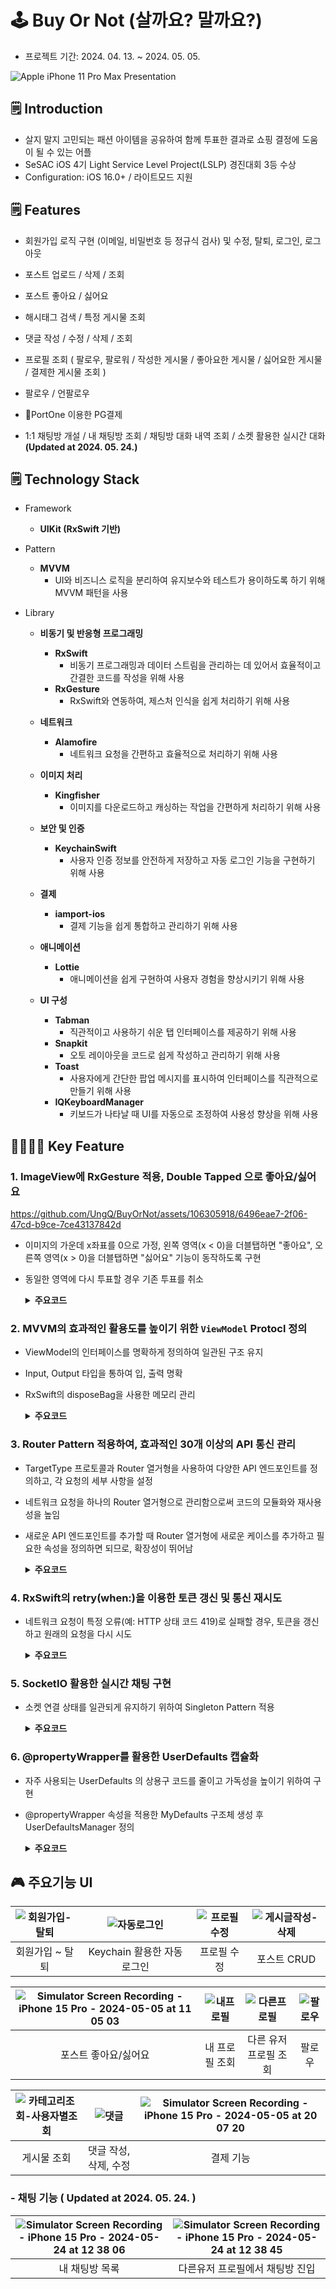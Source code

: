 
# 🕹️ Buy Or Not (살까요? 말까요?)

- 프로젝트 기간: 2024. 04. 13. ~ 2024. 05. 05.

![Apple iPhone 11 Pro Max Presentation](https://github.com/UngQ/BuyOrNot/assets/106305918/5f6be77b-a128-4039-b154-bdbae6d9f325)

## 🗒️ Introduction

- 살지 말지 고민되는 패션 아이템을 공유하여 함께 투표한 결과로 쇼핑 결정에 도움이 될 수 있는 어플
- SeSAC iOS 4기 Light Service Level Project(LSLP) 경진대회 3등 수상
- Configuration: iOS 16.0+ / 라이트모드 지원

## 🗒️ Features

- 회원가입 로직 구현 (이메일, 비밀번호 등 정규식 검사) 및 수정, 탈퇴, 로그인, 로그아웃
- 포스트 업로드 / 삭제 / 조회
- 포스트 좋아요 / 싫어요
- 해시태그 검색 / 특정 게시물 조회
- 댓글 작성 / 수정 / 삭제 / 조회
- 프로필 조회 ( 팔로우, 팔로워 / 작성한 게시물 / 좋아요한 게시물 / 싫어요한 게시물 / 결제한 게시물 조회 )
- 팔로우 / 언팔로우
- PortOne 이용한 PG결제

- 1:1 채팅방 개설 / 내 채팅방 조회 / 채팅방 대화 내역 조회 / 소켓 활용한 실시간 대화 **(Updated at 2024. 05. 24.)**

## 🗒️ Technology Stack

- Framework
    - **UIKit (RxSwift 기반)**
      
- Pattern
    - **MVVM**
      - UI와 비즈니스 로직을 분리하여 유지보수와 테스트가 용이하도록 하기 위해 MVVM 패턴을 사용
    
- Library
  - **비동기 및 반응형 프로그래밍**
    - **RxSwift**
      - 비동기 프로그래밍과 데이터 스트림을 관리하는 데 있어서 효율적이고 간결한 코드를 작성을 위해 사용
    - **RxGesture**
      - RxSwift와 연동하여, 제스처 인식을 쉽게 처리하기 위해 사용

  - **네트워크**
    - **Alamofire**
      - 네트워크 요청을 간편하고 효율적으로 처리하기 위해 사용
        
  - **이미지 처리**     
    - **Kingfisher**
      - 이미지를 다운로드하고 캐싱하는 작업을 간편하게 처리하기 위해 사용
     
  - **보안 및 인증**  
    - **KeychainSwift**
      - 사용자 인증 정보를 안전하게 저장하고 자동 로그인 기능을 구현하기 위해 사용
     
  - **결제**
    - **iamport-ios**
      - 결제 기능을 쉽게 통합하고 관리하기 위해 사용
     
  - **애니메이션**
    - **Lottie**
      - 애니메이션을 쉽게 구현하여 사용자 경험을 향상시키기 위해 사용
     
  - **UI 구성**
    - **Tabman**
      - 직관적이고 사용하기 쉬운 탭 인터페이스를 제공하기 위해 사용
    - **Snapkit**
      - 오토 레이아웃을 코드로 쉽게 작성하고 관리하기 위해 사용
    - **Toast**
      - 사용자에게 간단한 팝업 메시지를 표시하여 인터페이스를 직관적으로 만들기 위해 사용
    - **IQKeyboardManager**
      - 키보드가 나타날 때 UI를 자동으로 조정하여 사용성 향상을 위해 사용
    
## 👍🏻👎🏻 Key Feature
### 1. ImageView에 RxGesture 적용, Double Tapped 으로 좋아요/싫어요
   
https://github.com/UngQ/BuyOrNot/assets/106305918/6496eae7-2f06-47cd-b9ce-7ce43137842d
- 이미지의 가운데 x좌표를 0으로 가정, 왼쪽 영역(x < 0)을 더블탭하면 "좋아요", 오른쪽 영역(x > 0)을 더블탭하면 "싫어요" 기능이 동작하도록 구현
- 동일한 영역에 다시 투표할 경우 기존 투표를 취소
  <details>
  <summary><b>주요코드</b></summary>

  ```swift
  cell.postImageView.rx.tapGesture(configuration: { gestureRecognizer, delegate in
				gestureRecognizer.numberOfTapsRequired = 2 })
			.when(.recognized)
			.subscribe(onNext: { [weak self] gesture in
				let touchPoint = gesture.location(in: gesture.view)
				if let width = gesture.view?.bounds.width {
					if touchPoint.x < width / 2 {
						likeButtonTapped.onNext(row)
						self?.playAppropriateAnimation(for: "like", likeCondition: cell.like, dislikeCondition: cell.dislike)
					} else {
						disLikeButtonTapped.onNext(row)
						self?.playAppropriateAnimation(for: "dislike", likeCondition: cell.like, dislikeCondition: cell.dislike)
					}
				}
			})
			.disposed(by: cell.disposeBag)
  ```
    
</details>

### 2. MVVM의 효과적인 활용도를 높이기 위한 `ViewModel` Protocl 정의
- ViewModel의 인터페이스를 명확하게 정의하여 일관된 구조 유지
- Input, Output 타입을 통하여 입, 출력 명확
- RxSwift의 disposeBag을 사용한 메모리 관리
  <details>
  <summary><b>주요코드</b></summary>

  ```swift
  protocol ViewModelType {

	associatedtype Input
	associatedtype Output

	var disposeBag: DisposeBag { get set }

	func transform(input: Input) -> Output
  }
  ```
    
</details>

### 3. Router Pattern 적용하여, 효과적인 30개 이상의 API 통신 관리
- TargetType 프로토콜과 Router 열거형을 사용하여 다양한 API 엔드포인트를 정의하고, 각 요청의 세부 사항을 설정
- 네트워크 요청을 하나의 Router 열거형으로 관리함으로써 코드의 모듈화와 재사용성을 높임
- 새로운 API 엔드포인트를 추가할 때 Router 열거형에 새로운 케이스를 추가하고 필요한 속성을 정의하면 되므로, 확장성이 뛰어남
  <details>
  <summary><b>주요코드</b></summary>

  ```swift
  protocol TargetType: URLRequestConvertible {
	var baseURL: String { get }
	var method: HTTPMethod { get }
	var path: String { get }
	var header: [String: String] { get }
	var parameters: String? { get }
	var queryItems: [URLQueryItem]? { get }
	var body: Data? { get }
  }

  enum Router {
	case tokenRefresh
  }

  extension Router: TargetType {
      ...
  }

  ```
    
</details>

### 4. RxSwift의 retry(when:)을 이용한 토큰 갱신 및 통신 재시도
- 네트워크 요청이 특정 오류(예: HTTP 상태 코드 419)로 실패할 경우, 토큰을 갱신하고 원래의 요청을 다시 시도
  <details>
  <summary><b>주요코드</b></summary>

  ```swift
  static func performRequest<T: Decodable>(route: Router, decodingType: T.Type?) -> Single<T> {
    return Single<T>.create { single in
        do {
            let urlRequest = try route.asURLRequest()

            AF.request(urlRequest)
                .validate(statusCode: 200..<300)
                .responseDecodable(of: T.self) { response in
                    switch response.result {
                    case .success(let result):
                        single(.success(result))
                    case .failure(let error):
                        single(.failure(error))
                    }
                }
        } catch {
            single(.failure(error))
        }

        return Disposables.create()
    }
    .retry(when: { errors in
        errors.flatMap { error -> Single<Void> in
            guard let afError = error as? AFError, afError.responseCode == 419 else {
                throw error
            }
            return refreshToken().flatMap { _ in
                performRequest(route: route, decodingType: T.self).map { _ in Void() }
            }
        }
    })
  }
  ```

    - performRequest<T: Decodable>: 주어진 라우트에 따라 네트워크 요청을 수행하고, 결과를 Single<T>로 반환합니다.
    - 요청이 실패하면 retry(when:) 연산자가 실행되어 오류를 검사합니다.
    - 오류가 HTTP 419 상태 코드인 경우 refreshToken() 메서드를 호출하여 토큰을 갱신합니다.
    - 토큰이 갱신되면 원래의 요청을 다시 시도합니다.
    - refreshToken(): 토큰 갱신을 처리하는 메서드로, 성공적으로 토큰이 갱신되면 Single<Void>를 반환하여 재시도를 허용합니다. 실패하면 오류를 발생시켜 재시도를 중단하고 로그인 창으로 이동하도록 합니다.

    
</details>

### 5. SocketIO 활용한 실시간 채팅 구현
- 소켓 연결 상태를 일관되게 유지하기 위하여 Singleton Pattern 적용
  <details>
  <summary><b>주요코드</b></summary>

  ```swift
  final class SocketIOManager {

	static var shared: SocketIOManager = SocketIOManager()

	var manager: SocketManager?
	var socket: SocketIOClient?

	let baseURL = URL(string: "\(APIKey.baseURL.rawValue)/v1")!

	var receivedChatData = PassthroughSubject<ChatContentModel, Never>()

	private init() {}

	func fetchSocket(roomId: String) {
		manager = SocketManager(socketURL: baseURL, config: [.log(true), .compress])

		socket = manager?.socket(forNamespace: "/chats-\(roomId)")

		socket?.on(clientEvent: .connect) { data, ack in
			print("socket connected", data, ack)
		}

		socket?.on(clientEvent: .disconnect) { data, ack in
			print("socket disconnected", data, ack)
		}

		socket?.on("chat") { dataArray, ack in
			print("chat received", dataArray, ack )

			if let data = dataArray.first {
				 do {
  					let result = try JSONSerialization.data(withJSONObject: data)
         				let decodedData = try JSONDecoder().decode(ChatContentModel.self, from: result)
  					self.receivedChatData.send(decodedData)
      				} catch {
            				print(error.localizedDescription)
       				}
			}
		}
	}

	func establishConnection() {
		socket?.connect()
	}

	func leaveConnection() {
		socket?.disconnect()
	}
  
  }
  ```
    
</details>

### 6. @propertyWrapper를 활용한 UserDefaults 캡슐화
- 자주 사용되는 UserDefaults 의 상용구 코드를 줄이고 가독성을 높이기 위하여 구현
- @propertyWrapper 속성을 적용한 MyDefaults 구조체 생성 후 UserDefaultsManager 정의
  <details>
  <summary><b>주요코드</b></summary>

  ```swift
  @propertyWrapper
  struct MyDefaults<T> {
    let key: String
    let defaultValue: T

    var wrappedValue: T {
        get {
            UserDefaults.standard.object(forKey: key) as? T ?? defaultValue
        }
        set {
            UserDefaults.standard.setValue(newValue, forKey: key)
        }
    }
  }

  enum UserDefaultsManager {

    enum Key: String {
        case userId
        ...
    }

    @MyDefaults(key: Key.userId.rawValue, defaultValue: "")
    static var userId: String
    ...
  }

  //기존 사용법
  UserDefaults.standard.string(forKey: UserDefaultsKey.userId.key) ?? ""

  //개선된 사용법
  let myId = UserDefaultsManager.userId //get
  UserDefaultsManager.userId = "변경된닉네임" //set
  ```
    
</details>


## 🎮 주요기능 UI

|![회원가입-탈퇴](https://github.com/UngQ/BuyOrNot/assets/106305918/bf3eac4e-b716-4d4a-a7a8-4d834992be02)|![자동로그인](https://github.com/UngQ/BuyOrNot/assets/106305918/7e1bb436-695b-4c23-ba44-a97a26b29437)|![프로필수정](https://github.com/UngQ/BuyOrNot/assets/106305918/4063fbf8-b3bc-40b1-a723-f7ec3e379997)|![게시글작성-삭제](https://github.com/UngQ/BuyOrNot/assets/106305918/6abe442d-5266-4b6c-a485-2f33f7d16d1a)|
|:--:|:--:|:--:|:--:|
|회원가입 ~ 탈퇴|Keychain 활용한 자동로그인|프로필 수정|포스트 CRUD|

|![Simulator Screen Recording - iPhone 15 Pro - 2024-05-05 at 11 05 03](https://github.com/UngQ/BuyOrNot/assets/106305918/1b06e0a5-432c-483b-8684-9a5f1dfc976a)|![내프로필](https://github.com/UngQ/BuyOrNot/assets/106305918/5cdcfa4e-f32a-4230-922a-38666f0f9891)|![다른프로필](https://github.com/UngQ/BuyOrNot/assets/106305918/6d5e2610-a853-4ca8-9da3-99c80a76dd61)|![팔로우](https://github.com/UngQ/BuyOrNot/assets/106305918/c0d82806-0adb-46dc-95de-a3bd31c045e7)|
|:--:|:--:|:--:|:--:|
|포스트 좋아요/싫어요|내 프로필 조회|다른 유저 프로필 조회|팔로우|

|![카테고리조회-사용자별조회](https://github.com/UngQ/BuyOrNot/assets/106305918/fa9d0656-0ee1-4a96-87ff-9bcaa4cdb411)|![댓글](https://github.com/UngQ/BuyOrNot/assets/106305918/13d22eb9-6ff6-4a4a-8e19-6a536a1e7209)|![Simulator Screen Recording - iPhone 15 Pro - 2024-05-05 at 20 07 20](https://github.com/UngQ/BuyOrNot/assets/106305918/c98d45f5-a6be-44a0-aa6f-3272005e1947)|
|:--:|:--:|:--:|
|게시물 조회|댓글 작성, 삭제, 수정|결제 기능|

### - 채팅 기능 ( Updated at 2024. 05. 24. )

|![Simulator Screen Recording - iPhone 15 Pro - 2024-05-24 at 12 38 06](https://github.com/UngQ/BuyOrNot/assets/106305918/611aa623-8a7c-48b6-b583-c4cb8e27cdeb)|![Simulator Screen Recording - iPhone 15 Pro - 2024-05-24 at 12 38 45](https://github.com/UngQ/BuyOrNot/assets/106305918/fa615597-3659-403b-821c-4577c289fee8)|
|:--:|:--:|
|내 채팅방 목록|다른유저 프로필에서 채팅방 진입|


